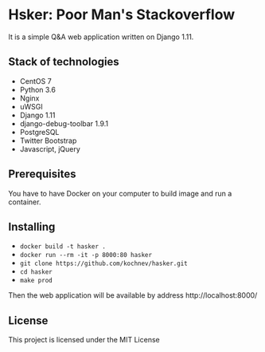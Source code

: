  Hsker: Poor Man's Stackoverflow
=====================

It is a simple Q&A web application written on Django 1.11.

## Stack of technologies ##

* CentOS 7
* Python 3.6
* Nginx 
* uWSGI 
* Django 1.11
* django-debug-toolbar 1.9.1
* PostgreSQL 
* Twitter Bootstrap
* Javascript, jQuery

## Prerequisites

   You have to have Docker on your computer to build image and run a container.

## Installing

* `docker build -t hasker .`
* `docker run --rm -it -p 8000:80 hasker`
* `git clone https://github.com/kochnev/hasker.git` 
* `cd hasker`
* `make prod`

Then the web application will be available by address
http://localhost:8000/

## License

This project is licensed under the MIT License
